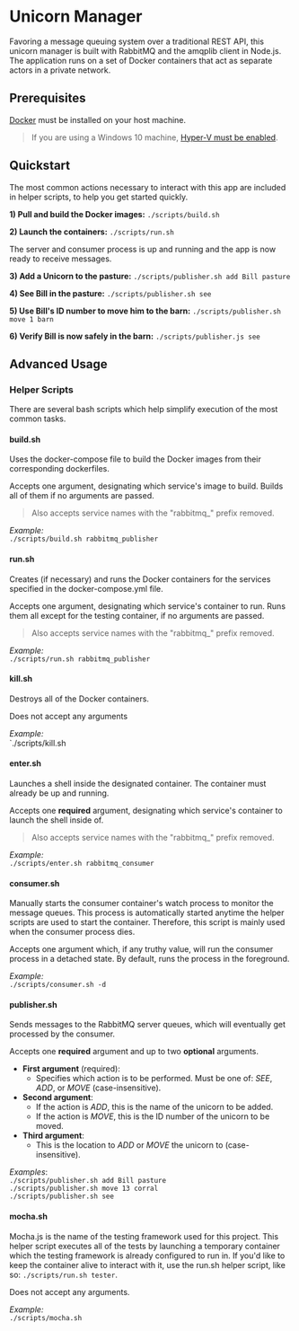 # Unicorn Manager
Favoring a message queuing system over a traditional REST API, this unicorn 
manager is built with RabbitMQ and the amqplib client in Node.js. 
The application runs on a set of Docker containers that act as separate actors 
in a private network.

## Prerequisites
[Docker](https://docs.docker.com/install/#supported-platforms) must be 
installed on your host machine.
> If you are using a Windows 10 machine, 
[Hyper-V must be enabled](https://docs.microsoft.com/en-us/virtualization/hyper-v-on-windows/quick-start/enable-hyper-v).

## Quickstart
The most common actions necessary to interact with this app are included in 
helper scripts, to help you get started quickly.

**1) Pull and build the Docker images:** 
`./scripts/build.sh`

**2) Launch the containers:** 
`./scripts/run.sh`

The server and consumer process is up and running and the app is now ready to 
receive messages.

**3) Add a Unicorn to the pasture:** 
`./scripts/publisher.sh add Bill pasture`

**4) See Bill in the pasture:** 
`./scripts/publisher.sh see`

**5) Use Bill's ID number to move him to the barn:**
`./scripts/publisher.sh move 1 barn`

**6) Verify Bill is now safely in the barn:**
`./scripts/publisher.js see`

## Advanced Usage
### Helper Scripts
There are several bash scripts which help simplify execution of the most common tasks.
#### build.sh
Uses the docker-compose file to build the Docker images from their corresponding dockerfiles.

Accepts one argument, designating which service's image to build. Builds all of them if no arguments are passed.
> Also accepts service names with the "rabbitmq_" prefix removed.
  
*Example:*  
`./scripts/build.sh rabbitmq_publisher`

#### run.sh
Creates (if necessary) and runs the Docker containers for the services specified in the docker-compose.yml file.

Accepts one argument, designating which service's container to run. Runs them all except for the testing container, if no arguments are passed.
> Also accepts service names with the "rabbitmq_" prefix removed.

*Example:*  
`./scripts/run.sh rabbitmq_publisher`

#### kill.sh
Destroys all of the Docker containers.

Does not accept any arguments

*Example:*  
`./scripts/kill.sh

#### enter.sh
Launches a shell inside the designated container. The container must already be up and running.

Accepts one **required** argument, designating which service's container to launch the shell inside of.
> Also accepts service names with the "rabbitmq_" prefix removed.

*Example:*  
`./scripts/enter.sh rabbitmq_consumer`

#### consumer.sh
Manually starts the consumer container's watch process to monitor the message queues. This process is automatically started anytime the helper scripts are used to start the container. Therefore, this script is mainly used when the consumer process dies.

Accepts one argument which, if any truthy value, will run the consumer process in a detached state. By default, runs the process in the foreground.

*Example:*  
`./scripts/consumer.sh -d`

#### publisher.sh
Sends messages to the RabbitMQ server queues, which will eventually get processed by the consumer.

Accepts one **required** argument and up to two **optional** arguments.  

* **First argument** (required): 
  * Specifies which action is to be performed. Must be one of: _*SEE*_, _*ADD*_, or _*MOVE*_ (case-insensitive).
* **Second argument**: 
  * If the action is _*ADD*_, this is the name of the unicorn to be added. 
  * If the action is _*MOVE*_, this is the ID number of the unicorn to be moved.
* **Third argument**:
  * This is the location to _*ADD*_ or _*MOVE*_ the unicorn to (case-insensitive).

*Examples*:  
`./scripts/publisher.sh add Bill pasture`  
`./scripts/publisher.sh move 13 corral`  
`./scripts/publisher.sh see`

#### mocha.sh
Mocha.js is the name of the testing framework used for this project. This helper script executes all of the tests by launching a temporary container which the testing framework is already configured to run in. If you'd like to keep the container alive to interact with it, use the run.sh helper script, like so: `./scripts/run.sh tester`.  

Does not accept any arguments.

*Example:*  
`./scripts/mocha.sh`